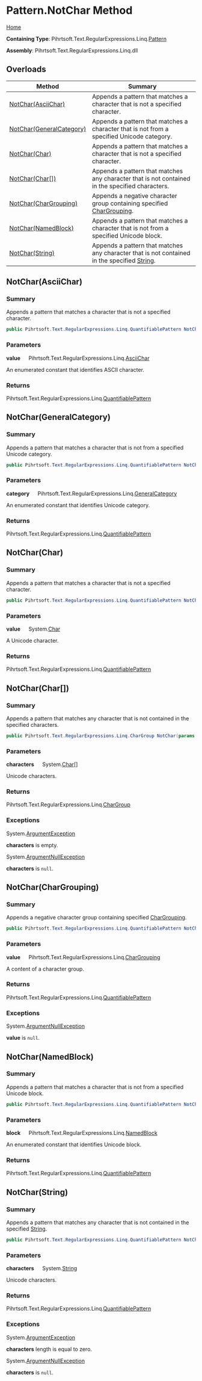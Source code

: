 # Pattern\.NotChar Method

[Home](../../../../../../README.md)

**Containing Type**: Pihrtsoft\.Text\.RegularExpressions\.Linq\.[Pattern](../README.md)

**Assembly**: Pihrtsoft\.Text\.RegularExpressions\.Linq\.dll

## Overloads

| Method | Summary |
| ------ | ------- |
| [NotChar(AsciiChar)](#Pihrtsoft_Text_RegularExpressions_Linq_Pattern_NotChar_Pihrtsoft_Text_RegularExpressions_Linq_AsciiChar_) | Appends a pattern that matches a character that is not a specified character\. |
| [NotChar(GeneralCategory)](#Pihrtsoft_Text_RegularExpressions_Linq_Pattern_NotChar_Pihrtsoft_Text_RegularExpressions_Linq_GeneralCategory_) | Appends a pattern that matches a character that is not from a specified Unicode category\. |
| [NotChar(Char)](#Pihrtsoft_Text_RegularExpressions_Linq_Pattern_NotChar_System_Char_) | Appends a pattern that matches a character that is not a specified character\. |
| [NotChar(Char\[\])](#Pihrtsoft_Text_RegularExpressions_Linq_Pattern_NotChar_System_Char___) | Appends a pattern that matches any character that is not contained in the specified characters\. |
| [NotChar(CharGrouping)](#Pihrtsoft_Text_RegularExpressions_Linq_Pattern_NotChar_Pihrtsoft_Text_RegularExpressions_Linq_CharGrouping_) | Appends a negative character group containing specified [CharGrouping](../../CharGrouping/README.md)\. |
| [NotChar(NamedBlock)](#Pihrtsoft_Text_RegularExpressions_Linq_Pattern_NotChar_Pihrtsoft_Text_RegularExpressions_Linq_NamedBlock_) | Appends a pattern that matches a character that is not from a specified Unicode block\. |
| [NotChar(String)](#Pihrtsoft_Text_RegularExpressions_Linq_Pattern_NotChar_System_String_) | Appends a pattern that matches any character that is not contained in the specified [String](https://docs.microsoft.com/en-us/dotnet/api/system.string)\. |

## NotChar\(AsciiChar\) <a name="Pihrtsoft_Text_RegularExpressions_Linq_Pattern_NotChar_Pihrtsoft_Text_RegularExpressions_Linq_AsciiChar_"></a>

### Summary

Appends a pattern that matches a character that is not a specified character\.

```csharp
public Pihrtsoft.Text.RegularExpressions.Linq.QuantifiablePattern NotChar(Pihrtsoft.Text.RegularExpressions.Linq.AsciiChar value)
```

### Parameters

**value** &emsp; Pihrtsoft\.Text\.RegularExpressions\.Linq\.[AsciiChar](../../AsciiChar/README.md)

An enumerated constant that identifies ASCII character\.

### Returns

Pihrtsoft\.Text\.RegularExpressions\.Linq\.[QuantifiablePattern](../../QuantifiablePattern/README.md)

## NotChar\(GeneralCategory\) <a name="Pihrtsoft_Text_RegularExpressions_Linq_Pattern_NotChar_Pihrtsoft_Text_RegularExpressions_Linq_GeneralCategory_"></a>

### Summary

Appends a pattern that matches a character that is not from a specified Unicode category\.

```csharp
public Pihrtsoft.Text.RegularExpressions.Linq.QuantifiablePattern NotChar(Pihrtsoft.Text.RegularExpressions.Linq.GeneralCategory category)
```

### Parameters

**category** &emsp; Pihrtsoft\.Text\.RegularExpressions\.Linq\.[GeneralCategory](../../GeneralCategory/README.md)

An enumerated constant that identifies Unicode category\.

### Returns

Pihrtsoft\.Text\.RegularExpressions\.Linq\.[QuantifiablePattern](../../QuantifiablePattern/README.md)

## NotChar\(Char\) <a name="Pihrtsoft_Text_RegularExpressions_Linq_Pattern_NotChar_System_Char_"></a>

### Summary

Appends a pattern that matches a character that is not a specified character\.

```csharp
public Pihrtsoft.Text.RegularExpressions.Linq.QuantifiablePattern NotChar(char value)
```

### Parameters

**value** &emsp; System\.[Char](https://docs.microsoft.com/en-us/dotnet/api/system.char)

A Unicode character\.

### Returns

Pihrtsoft\.Text\.RegularExpressions\.Linq\.[QuantifiablePattern](../../QuantifiablePattern/README.md)

## NotChar\(Char\[\]\) <a name="Pihrtsoft_Text_RegularExpressions_Linq_Pattern_NotChar_System_Char___"></a>

### Summary

Appends a pattern that matches any character that is not contained in the specified characters\.

```csharp
public Pihrtsoft.Text.RegularExpressions.Linq.CharGroup NotChar(params char[] characters)
```

### Parameters

**characters** &emsp; System\.[Char](https://docs.microsoft.com/en-us/dotnet/api/system.char)\[\]

Unicode characters\.

### Returns

Pihrtsoft\.Text\.RegularExpressions\.Linq\.[CharGroup](../../CharGroup/README.md)

### Exceptions

System\.[ArgumentException](https://docs.microsoft.com/en-us/dotnet/api/system.argumentexception)

**characters** is empty\.

System\.[ArgumentNullException](https://docs.microsoft.com/en-us/dotnet/api/system.argumentnullexception)

**characters** is `null`\.

## NotChar\(CharGrouping\) <a name="Pihrtsoft_Text_RegularExpressions_Linq_Pattern_NotChar_Pihrtsoft_Text_RegularExpressions_Linq_CharGrouping_"></a>

### Summary

Appends a negative character group containing specified [CharGrouping](../../CharGrouping/README.md)\.

```csharp
public Pihrtsoft.Text.RegularExpressions.Linq.QuantifiablePattern NotChar(Pihrtsoft.Text.RegularExpressions.Linq.CharGrouping value)
```

### Parameters

**value** &emsp; Pihrtsoft\.Text\.RegularExpressions\.Linq\.[CharGrouping](../../CharGrouping/README.md)

A content of a character group\.

### Returns

Pihrtsoft\.Text\.RegularExpressions\.Linq\.[QuantifiablePattern](../../QuantifiablePattern/README.md)

### Exceptions

System\.[ArgumentNullException](https://docs.microsoft.com/en-us/dotnet/api/system.argumentnullexception)

**value** is `null`\.

## NotChar\(NamedBlock\) <a name="Pihrtsoft_Text_RegularExpressions_Linq_Pattern_NotChar_Pihrtsoft_Text_RegularExpressions_Linq_NamedBlock_"></a>

### Summary

Appends a pattern that matches a character that is not from a specified Unicode block\.

```csharp
public Pihrtsoft.Text.RegularExpressions.Linq.QuantifiablePattern NotChar(Pihrtsoft.Text.RegularExpressions.Linq.NamedBlock block)
```

### Parameters

**block** &emsp; Pihrtsoft\.Text\.RegularExpressions\.Linq\.[NamedBlock](../../NamedBlock/README.md)

An enumerated constant that identifies Unicode block\.

### Returns

Pihrtsoft\.Text\.RegularExpressions\.Linq\.[QuantifiablePattern](../../QuantifiablePattern/README.md)

## NotChar\(String\) <a name="Pihrtsoft_Text_RegularExpressions_Linq_Pattern_NotChar_System_String_"></a>

### Summary

Appends a pattern that matches any character that is not contained in the specified [String](https://docs.microsoft.com/en-us/dotnet/api/system.string)\.

```csharp
public Pihrtsoft.Text.RegularExpressions.Linq.QuantifiablePattern NotChar(string characters)
```

### Parameters

**characters** &emsp; System\.[String](https://docs.microsoft.com/en-us/dotnet/api/system.string)

Unicode characters\.

### Returns

Pihrtsoft\.Text\.RegularExpressions\.Linq\.[QuantifiablePattern](../../QuantifiablePattern/README.md)

### Exceptions

System\.[ArgumentException](https://docs.microsoft.com/en-us/dotnet/api/system.argumentexception)

**characters** length is equal to zero\.

System\.[ArgumentNullException](https://docs.microsoft.com/en-us/dotnet/api/system.argumentnullexception)

**characters** is `null`\.

